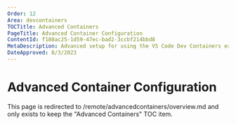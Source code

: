 ```yaml
---
Order: 12
Area: devcontainers
TOCTitle: Advanced Containers
PageTitle: Advanced Container Configuration
ContentId: f180ac25-1d59-47ec-bad2-3ccbf214bbd8
MetaDescription: Advanced setup for using the VS Code Dev Containers extension
DateApproved: 8/3/2023
---
```

# Advanced Container Configuration

This page is redirected to /remote/advancedcontainers/overview.md and only exists to keep the "Advanced Containers" TOC item.
